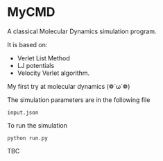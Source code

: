 # MyCMD
A classical Molecular Dynamics simulation program.

It is based on:
* Verlet List Method
* LJ potentials
* Velocity Verlet algorithm.

My first try at molecular dynamics (❁´ω`❁)


The simulation parameters are in the following file
```
input.json
```

To run the simulation
```
python run.py
```


TBC
